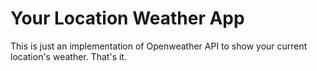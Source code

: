 # Your Location Weather App

This is just an implementation of Openweather API to show your current location's weather. That's it.
